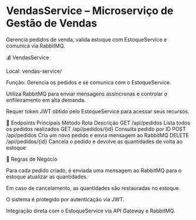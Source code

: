 # VendasService – Microserviço de Gestão de Vendas

Gerencia pedidos de venda, valida estoque com EstoqueService e comunica via RabbitMQ.

💰 VendasService

Local: vendas-service/

Função: Gerencia os pedidos e se comunica com o EstoqueService.

Utiliza RabbitMQ para enviar mensagens assíncronas e controlar o enfileiramento em alta demanda.

Requer token JWT obtido pelo EstoqueService para acessar seus recursos.

🧩 Endpoints Principais
Método	Rota	Descrição
GET	/api/pedidos	Lista todos os pedidos realizados
GET	/api/pedidos/{id}	Consulta pedido por ID
POST	/api/pedidos	Cria um novo pedido e envia mensagem ao RabbitMQ
DELETE	/api/pedidos/{id}	Cancela o pedido e devolve as quantidades de volta ao estoque

🧠 Regras de Negócio

Para cada pedido criado, é enviada uma mensagem ao RabbitMQ para o estoque atualizar as quantidades.

Em caso de cancelamento, as quantidades são restauradas no estoque.

O sistema é protegido por autenticação via JWT.

Integração direta com o EstoqueService via API Gateway e RabbitMQ.